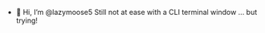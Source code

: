 - 👋 Hi, I’m @lazymoose5
Still not at ease with a CLI terminal window ... but trying!


<!---
lazymoose5/lazymoose5 is a ✨ special ✨ repository because its `README.md` (this file) appears on your GitHub profile.
You can click the Preview link to take a look at your changes.
--->
